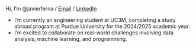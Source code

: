 Hi, I’m @javierferna / [Email](mailto:javier.fefefe@gmail.com) / [LinkedIn](https://www.linkedin.com/in/javierferna/)

- I’m currently an engineering student at UC3M, completing a study abroad program at Purdue University for the 2024/2025 academic year.
- I’m excited to collaborate on real-world challenges involving data analysis, machine learning, and programming.


  
<!---
javierferna/javierferna is a ✨ special ✨ repository because its `README.md` (this file) appears on your GitHub profile.
You can click the Preview link to take a look at your changes.
--->
